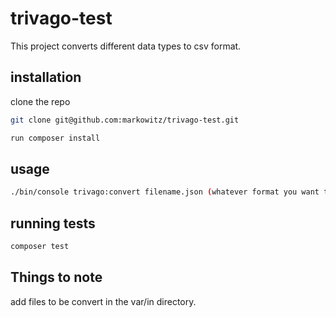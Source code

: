 # trivago-test

This project converts different data types to csv format.

## installation

clone the repo

```bash
git clone git@github.com:markowitz/trivago-test.git
```

```bash
run composer install
```

## usage

```bash
./bin/console trivago:convert filename.json (whatever format you want to convert)
```

## running tests

```bash
composer test
```

## Things to note

add files to be convert in the var/in directory.

